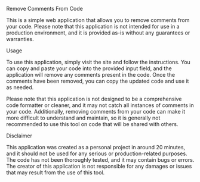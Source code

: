Remove Comments From Code

This is a simple web application that allows you to remove comments from your code. Please note that this application is not intended for use in a production environment, and it is provided as-is without any guarantees or warranties.

Usage

To use this application, simply visit the site and follow the instructions. You can copy and paste your code into the provided input field, and the application will remove any comments present in the code. Once the comments have been removed, you can copy the updated code and use it as needed.

Please note that this application is not designed to be a comprehensive code formatter or cleaner, and it may not catch all instances of comments in your code. Additionally, removing comments from your code can make it more difficult to understand and maintain, so it is generally not recommended to use this tool on code that will be shared with others.

Disclaimer

This application was created as a personal project in around 20 minutes, and it should not be used for any serious or production-related purposes. The code has not been thoroughly tested, and it may contain bugs or errors. The creator of this application is not responsible for any damages or issues that may result from the use of this tool.
